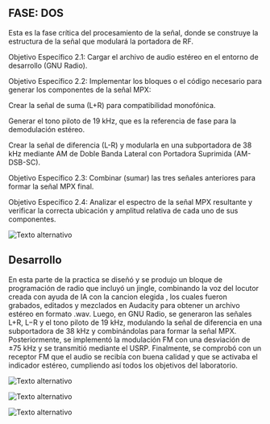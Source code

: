 ## FASE: DOS 
Esta es la fase crítica del procesamiento de la señal, donde se construye la estructura de la señal que modulará la portadora de RF.

Objetivo Específico 2.1: Cargar el archivo de audio estéreo en el entorno de desarrollo (GNU Radio).

Objetivo Específico 2.2: Implementar los bloques o el código necesario para generar los componentes de la señal MPX:

Crear la señal de suma (L+R) para compatibilidad monofónica.

Generar el tono piloto de 19 kHz, que es la referencia de fase para la demodulación estéreo.

Crear la señal de diferencia (L-R) y modularla en una subportadora de 38 kHz mediante AM de Doble Banda Lateral con Portadora Suprimida (AM-DSB-SC).

Objetivo Específico 2.3: Combinar (sumar) las tres señales anteriores para formar la señal MPX final.

Objetivo Específico 2.4: Analizar el espectro de la señal MPX resultante y verificar la correcta ubicación y amplitud relativa de cada uno de sus componentes.

![Texto alternativo](imagen_2025-10-19_200746772.png)

## Desarrollo

En esta parte de la practica  se diseñó y se  produjo un bloque de programación de radio que incluyó un jingle, combinando la voz del locutor creada con ayuda de IA con la cancion elegida , los cuales fueron grabados, editados y mezclados en Audacity para obtener un archivo estéreo en formato .wav. Luego, en GNU Radio, se generaron las señales L+R, L−R y el tono piloto de 19 kHz, modulando la señal de diferencia en una subportadora de 38 kHz y combinándolas para formar la señal MPX. Posteriormente, se implementó la modulación FM con una desviación de ±75 kHz y se transmitió mediante el USRP. Finalmente, se comprobó con un receptor FM que el audio se recibía con buena calidad y que se activaba el indicador estéreo, cumpliendo así todos los objetivos del laboratorio.

![Texto alternativo](2.2.jpeg)

![Texto alternativo](gnu_2.3.jpeg)

![Texto alternativo](valida.jpeg)
